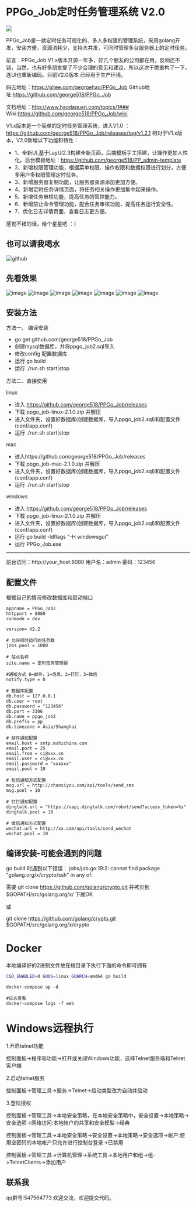 PPGo_Job定时任务管理系统 V2.0
====
![](http://www.haodaquan.com/Uploads/article/2018-07-26/153262059813931.png)

PPGo_Job是一款定时任务可视化的、多人多权限的管理系统，采用golang开发，安装方便，资源消耗少，支持大并发，可同时管理多台服务器上的定时任务。

前言：PPGo_Job V1.x版本开源一年多，好几个朋友的公司都在用，反响还不错，当然，也有好多朋友提了不少合理的意见和建议，所以这次干脆重构了一下，连UI也重新编码。目前V2.0版本
已经用于生产环境。

码云地址：https://gitee.com/georgehao/PPGo_Job
Github地址:https://github.com/george518/PPGo_Job

文档地址：http://www.haodaquan.com/topics/1###
Wiki:https://github.com/george518/PPGo_Job/wiki


V1.x版本是一个简单的定时任务管理系统，进入V1.0 ：https://github.com/george518/PPGo_Job/releases/tag/v1.2.1
相对于V1.x版本，V2.0新增以下功能和特性：

- 1、全新UI,基于LayUI2.3构建全新页面，后端模板手工搭建，让操作更加人性化。后台模板地址：https://github.com/george518/PP_admin-template
- 2、新增权限管理功能，根据菜单权限、操作权限和数据权限进行划分，方便多用户多权限管理定时任务。
- 3、新增服务器复制功能，让服务器资源添加更加方便。
- 4、新增定时任务详情页面，将任务相关操作更加集中起来操作。
- 5、新增任务审核功能，提高任务的管控能力。
- 6、新增禁止命令管理功能，配合任务审核功能，提高任务运行安全性。
- 7、优化日志详情页面，查看日志更方便。

感觉不错的话，给个星星吧 ：）

也可以请我喝水
----
![github](https://github.com/george518/PP_blog/blob/master/static/public/images/weixin.png?raw=true "github")

先看效果
----
![image](https://github.com/george518/PPGo_Job/blob/master/static/imgs/1-index.png?raw=true "github")
![image](https://github.com/george518/PPGo_Job/blob/master/static/imgs/2-task.png?raw=true "github")
![image](https://github.com/george518/PPGo_Job/blob/master/static/imgs/3-task_detail.png?raw=true "github")
![image](https://github.com/george518/PPGo_Job/blob/master/static/imgs/10-auth.png?raw=true "github")
![image](https://github.com/george518/PPGo_Job/blob/master/static/imgs/11-role.png?raw=true "github")
![image](https://github.com/george518/PPGo_Job/blob/master/static/imgs/12-role_add.png?raw=true "github")
![image](https://github.com/george518/PPGo_Job/blob/master/static/imgs/15.log.png?raw=true "github")


安装方法
----

方法一、 编译安装

- go get github.com/george518/PPGo_Job
- 创建mysql数据库，并将ppgo_job2.sql导入
- 修改config 配置数据库
- 运行 go build
- 运行 ./run.sh start|stop

方法二、直接使用

linux

- 进入 https://github.com/george518/PPGo_Job/releases
- 下载 ppgo_job-linux-2.1.0.zip 并解压
- 进入文件夹，设置好数据库(创建数据库，导入ppgo_job2.sql)和配置文件(conf/app.conf)
- 运行 ./run.sh start|stop

mac

- 进入https://github.com/george518/PPGo_Job/releases
- 下载 ppgo_job-mac-2.1.0.zip 并解压
- 进入文件夹，设置好数据库(创建数据库，导入ppgo_job2.sql)和配置文件(conf/app.conf)
- 运行 ./run.sh start|stop

windows

- 进入 https://github.com/george518/PPGo_Job/releases
- 下载 ppgo_job-linux-2.1.0.zip 并解压
- 进入文件夹，设置好数据库(创建数据库，导入ppgo_job2.sql)和配置文件(conf/app.conf)
- 运行 go build -ldflags "-H windowsgui"
- 运行 PPGo_Job.exe

----
前台访问：http://your_host:8080
用户名：admin 密码：123456

配置文件
----
根据自己的情况修改数据库和启动端口
```
appname = PPGo_Job2
httpport = 8080
runmode = dev

version= V2.2

# 允许同时运行的任务数
jobs.pool = 1000

# 站点名称
site.name = 定时任务管理器

#通知方式 0=邮件，1=信息，2=钉钉，3=微信
notify.type = 0

# 数据库配置
db.host = 127.0.0.1
db.user = root
db.password = "123456"
db.port = 3306
db.name = ppgo_job2
db.prefix = pp_
db.timezone = Asia/Shanghai

# 邮件通知配置
email.host = smtp.mxhichina.com
email.port = 25
email.from = ci@xxx.cn
email.user = ci@xxx.cn
email.password = "xxxxxx"
email.pool = 10

# 短信通知方式配置
msg.url = http://chanxiyou.com/api/tools/send_sms
msg.pool = 10

# 钉钉通知配置
dingtalk.url = "https://oapi.dingtalk.com/robot/send?access_token=%s"
dingtalk.pool = 10

# 微信通知方式配置
wechat.url = http://xx.com/api/tools/send_wechat
wechat.pool = 10
```

编译安装-可能会遇到的问题
----
go build 时遇到以下错误：
jobs/job.go:19:2: cannot find package "golang.org/x/crypto/ssh" in any of:

需要 git clone https://github.com/golang/crypto.git
并拷贝到 $GOPATH/src/golang.org/x/ 下就OK

或

git clone https://github.com/golang/crypto.git $GOPATH/src/golang.org/x/crypto

# Docker
本地编译好的2进制文件放在根目录下执行下面的命令即可拥有
```bash
CGO_ENABLED=0 GOOS=linux GOARCH=amd64 go build
```

```
docker-compose up -d

#日志查看
docker-compose logs -f web

```
# Windows远程执行

1.开启telnet功能

控制面板->程序和功能->打开或关闭Windows功能，选择Telnet服务端和Telnet客户端

2.启动telnet服务

控制面板->管理工具->服务->Telnet->启动类型改为自动并启动

3.登陆授权

控制面板->管理工具->本地安全策略，在本地安全策略中，安全设置->本地策略->安全选项->网络访问:本地帐户的共享和安全模型->经典

控制面板->管理工具->本地安全策略->安全设置->本地策略->安全选项->帐户:使用空密码的本地帐户只允许进行控制台登录->已禁用

控制面板->管理工具->计算机管理->系统工具->本地用户和组->组->TelnetClients->添加用户

联系我
----
qq群号:547564773
欢迎交流，欢迎提交代码。



